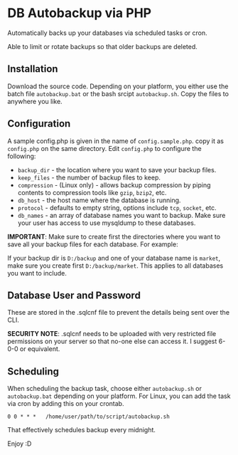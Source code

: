 # DB Autobackup via PHP

Automatically backs up your databases via scheduled tasks or cron.

Able to limit or rotate backups so that older backups are deleted.

## Installation

Download the source code. Depending on your platform, you either use the batch file `autobackup.bat` or the bash srcipt `autobackup.sh`. Copy the files to anywhere you like.

## Configuration

A sample config.php is given in the name of `config.sample.php`. copy it as `config.php` on the same directory. Edit `config.php` to configure the following:

* `backup_dir` - the location where you want to save your backup files.
* `keep_files` - the number of backup files to keep.
* `compression` - (Linux only) - allows backup compression by piping contents to compression tools like `gzip`, `bzip2`, etc.
* `db_host` - the host name where the database is running.
* `protocol` - defaults to empty string, options include `tcp`, `socket`, etc.
* `db_names` - an array of database names you want to backup. Make sure your user has access to use mysqldump to these databases.

__IMPORTANT__: Make sure to create first the directories where you want to save all your backup files for each database. For example:

If your backup dir is `D:/backup` and one of your database name is `market`, make sure you create first `D:/backup/market`. This applies to all databases you want to include.

## Database User and Password

These are stored in the .sqlcnf file to prevent the details being sent over the CLI.

__SECURITY NOTE__: .sqlcnf needs to be uploaded with very restricted file permissions on your server so that no-one else can access it. I suggest 6-0-0 or equivalent.

## Scheduling 

When scheduling the backup task, choose either `autobackup.sh` or `autobackup.bat` depending on your platform. For Linux, you can add the task via cron by adding this on your crontab. 

    0 0 * * *   /home/user/path/to/script/autobackup.sh

That effectively schedules backup every midnight.

Enjoy :D

